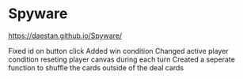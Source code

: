 # Spyware
 
https://daestan.github.io/Spyware/

Fixed id on button click
Added win condition
Changed active player condition
reseting player canvas during each turn
Created a seperate function to shuffle the cards outside of the deal cards
